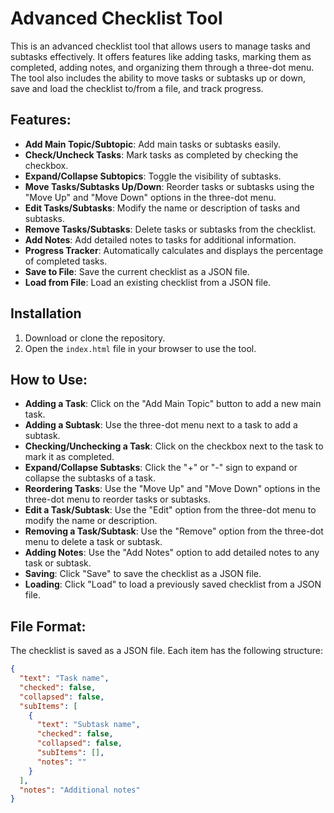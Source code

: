 # Advanced Checklist Tool

This is an advanced checklist tool that allows users to manage tasks and subtasks effectively. It offers features like adding tasks, marking them as completed, adding notes, and organizing them through a three-dot menu. The tool also includes the ability to move tasks or subtasks up or down, save and load the checklist to/from a file, and track progress.

## Features:
- **Add Main Topic/Subtopic**: Add main tasks or subtasks easily.
- **Check/Uncheck Tasks**: Mark tasks as completed by checking the checkbox.
- **Expand/Collapse Subtopics**: Toggle the visibility of subtasks.
- **Move Tasks/Subtasks Up/Down**: Reorder tasks or subtasks using the "Move Up" and "Move Down" options in the three-dot menu.
- **Edit Tasks/Subtasks**: Modify the name or description of tasks and subtasks.
- **Remove Tasks/Subtasks**: Delete tasks or subtasks from the checklist.
- **Add Notes**: Add detailed notes to tasks for additional information.
- **Progress Tracker**: Automatically calculates and displays the percentage of completed tasks.
- **Save to File**: Save the current checklist as a JSON file.
- **Load from File**: Load an existing checklist from a JSON file.
  
## Installation

1. Download or clone the repository.
2. Open the `index.html` file in your browser to use the tool.

## How to Use:
- **Adding a Task**: Click on the "Add Main Topic" button to add a new main task.
- **Adding a Subtask**: Use the three-dot menu next to a task to add a subtask.
- **Checking/Unchecking a Task**: Click on the checkbox next to the task to mark it as completed.
- **Expand/Collapse Subtasks**: Click the "+" or "-" sign to expand or collapse the subtasks of a task.
- **Reordering Tasks**: Use the "Move Up" and "Move Down" options in the three-dot menu to reorder tasks or subtasks.
- **Edit a Task/Subtask**: Use the "Edit" option from the three-dot menu to modify the name or description.
- **Removing a Task/Subtask**: Use the "Remove" option from the three-dot menu to delete a task or subtask.
- **Adding Notes**: Use the "Add Notes" option to add detailed notes to any task or subtask.
- **Saving**: Click "Save" to save the checklist as a JSON file.
- **Loading**: Click "Load" to load a previously saved checklist from a JSON file.

## File Format:
The checklist is saved as a JSON file. Each item has the following structure:
```json
{
  "text": "Task name",
  "checked": false,
  "collapsed": false,
  "subItems": [
    {
      "text": "Subtask name",
      "checked": false,
      "collapsed": false,
      "subItems": [],
      "notes": ""
    }
  ],
  "notes": "Additional notes"
}
